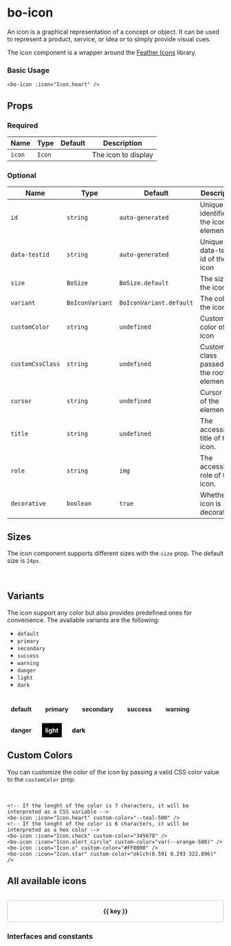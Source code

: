 <script setup lang="ts">
import { BoIcon, Icon, BoIconVariant } from "@/components/bo-icon/index";
import { BoSize } from "@/lib/bo-size";

const iconList = Object.values(Icon);
</script>

# bo-icon

An icon is a graphical representation of a concept or object. It can be used to represent a product, service, or idea or to simply provide visual cues.

The icon component is a wrapper around the [Feather Icons](https://feathericons.com/) library.

### Basic Usage

```vue
<bo-icon :icon="Icon.heart" />
```

## Props

### Required

| Name   | Type   | Default | Description         |
| ------ | ------ | ------- | ------------------- |
| `icon` | `Icon` |         | The icon to display |

### Optional

| Name             | Type            | Default                 | Description                                 |
| ---------------- | --------------- | ----------------------- | ------------------------------------------- |
| `id`             | `string`        | `auto-generated`        | Unique identifier for the icon element      |
| `data-testid`    | `string`        | `auto-generated`        | Unique data-test-id of the icon             |
| `size`           | `BoSize`        | `BoSize.default`        | The size of the icon                        |
| `variant`        | `BoIconVariant` | `BoIconVariant.default` | The color of the icon                       |
| `customColor`    | `string`        | `undefined`             | Custom color of the icon                    |
| `customCssClass` | `string`        | `undefined`             | Custom css class passed to the root element |
| `cursor`         | `string`        | `undefined`             | Cursor type of the element.                 |
| `title`          | `string`        | `undefined`             | The accessible title of the icon.           |
| `role`           | `string`        | `img`                   | The accessibility role of the icon.         |
| `decorative`     | `boolean`       | `true`                  | Whether the icon is decorative.             |

## Sizes

The icon component supports different sizes with the `size` prop. The default size is `24px`.

<div style="display: flex; gap: 1rem; flex-wrap: wrap; margin-top: 2rem;">
  <bo-icon :icon="Icon.heart" :size="16" />
  <bo-icon :icon="Icon.heart" :size="32" />
  <bo-icon :icon="Icon.heart" :size="64" />
</div>

## Variants

The icon support any color but also provides predefined ones for convenience.
The available variants are the following:

- `default`
- `primary`
- `secondary`
- `success`
- `warning`
- `danger`
- `light`
- `dark`

<div style="display: flex; gap: 1rem; flex-wrap: wrap; margin-top: 2rem; ">
  <span style="display: flex; gap: 1rem; align-items: center; flex-direction: column;  padding: 0.5rem">
	<bo-icon :icon="Icon.heart" :variant="BoIconVariant.default" />
	<span style="font-weight: bold; font-size: 0.875rem;">default</span>
  </span>
  <span style="display: flex; gap: 1rem; align-items: center; flex-direction: column;  padding: 0.5rem">
	<bo-icon :icon="Icon.heart" :variant="BoIconVariant.primary" />
	<span style="font-weight: bold; font-size: 0.875rem;">primary</span>
  </span>
  <span style="display: flex; gap: 1rem; align-items: center; flex-direction: column; padding: 0.5rem">
	<bo-icon :icon="Icon.heart" :variant="BoIconVariant.secondary" />
	<span style="font-weight: bold; font-size: 0.875rem;">secondary</span>
  </span>
  <span style="display: flex; gap: 1rem; align-items: center; flex-direction: column; padding: 0.5rem">
	<bo-icon :icon="Icon.heart" :variant="BoIconVariant.success" />
	<span style="font-weight: bold; font-size: 0.875rem;">success</span>
  </span>
  <span style="display: flex; gap: 1rem; align-items: center; flex-direction: column; padding: 0.5rem">
	<bo-icon :icon="Icon.heart" :variant="BoIconVariant.warning" />
	<span style="font-weight: bold; font-size: 0.875rem;">warning</span>
  </span>
  <span style="display: flex; gap: 1rem; align-items: center; flex-direction: column; padding: 0.5rem">
	<bo-icon :icon="Icon.heart" :variant="BoIconVariant.danger" />
	<span style="font-weight: bold; font-size: 0.875rem;">danger</span>
  </span>
  <span style="display: flex; gap: 1rem; align-items: center; flex-direction: column; padding: 0.5rem; background-color: #000;">
	<bo-icon :icon="Icon.heart" :variant="BoIconVariant.light" />
	<span style="font-weight: bold; font-size: 0.875rem; color: #fff;">light</span>
  </span>
  <span style="display: flex; gap: 1rem; align-items: center; flex-direction: column; background-color: #fff; padding: 0.5rem">
	<bo-icon :icon="Icon.heart" :variant="BoIconVariant.dark" />
	<span style="font-weight: bold; font-size: 0.875rem; color: #000;">dark</span>
  </span>
</div>

## Custom Colors

You can customize the color of the icon by passing a valid CSS color value to the `customColor` prop.

<div style="display: flex; gap: 1rem; flex-wrap: wrap; margin-top: 2rem;">
  <bo-icon :icon="Icon.heart" custom-color="--teal-500" />
  <bo-icon :icon="Icon.check" custom-color="345678" />
  <bo-icon :icon="Icon.alert_circle" custom-color="var(--orange-500)" />
  <bo-icon :icon="Icon.x" custom-color="#FF0000" />
  <bo-icon :icon="Icon.star" custom-color="oklch(0.591 0.293 322.896)" />
</div>

```vue
<!-- If the lenght of the color is 7 characters, it will be interpreted as a CSS variable -->
<bo-icon :icon="Icon.heart" custom-color="--teal-500" />
<!-- If the lenght of the color is 6 characters, it will be interpreted as a hex color -->
<bo-icon :icon="Icon.check" custom-color="345678" />
<bo-icon :icon="Icon.alert_circle" custom-color="var(--orange-500)" />
<bo-icon :icon="Icon.x" custom-color="#FF0000" />
<bo-icon :icon="Icon.star" custom-color="oklch(0.591 0.293 322.896)" />
```

## All available icons

<div style="display: grid; grid-template-columns: repeat(auto-fit, minmax(8rem, 1fr)); gap: 1rem; margin-top: 2rem;">
  <div v-for="(value, key) in Icon" :key="key" style="display: flex; flex-direction: column; gap: 0.5rem; align-items: center; padding: 1rem; border: 1px solid #ccc; border-radius: 0.25rem;">
    <bo-icon :icon="value" />
	<span style="font-weight: bold; font-size: 0.875rem;">{{ key }}</span>
  </div>
</div>

### Interfaces and constants

